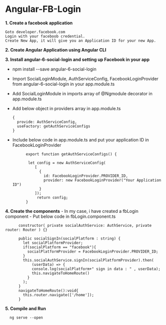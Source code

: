 # Angular-FB-Login

**1. Create a facebook application**

    Goto developer.facebook.com
    Login with your faceboob credential.
    Create New App, it will give you an Application ID for your new App.
    
**2. Create Angular Application using Angular CLI**   
    
**3. Install angular-6-social-login and setting up Facebook in your app**  
  - npm install --save angular-6-social-login 
  - Import SocialLoginModule, AuthServiceConfig, FacebookLoginProvider from angular-6-social-login in your app.module.ts
  - Add SocialLoginModule in imports array of @Ngmodule decorator in app.module.ts
  - Add below object in providers array in app.module.ts
    
        {
          provide: AuthServiceConfig,
          useFactory: getAuthServiceConfigs
        }
        
  - Include below code in app.module.ts and put your application ID in FacebookLoginProvider
             
              export function getAuthServiceConfigs() {

               let config = new AuthServiceConfig(
                  [
                    {
                      id: FacebookLoginProvider.PROVIDER_ID,
                      provider: new FacebookLoginProvider("Your Application ID")
                    }
                  ]);
                   return config;
              }
              
  **4. Create the components**
      - In my case, i have created a fbLogin component
      - Put below code in fbLogin.component.ts 
      
            
          constructor( private socialAuthService: AuthService, private router: Router ) {}

          public socialSignIn(socialPlatform : string) {
            let socialPlatformProvider;
            if(socialPlatform == "facebook"){
              socialPlatformProvider = FacebookLoginProvider.PROVIDER_ID;
            }
            this.socialAuthService.signIn(socialPlatformProvider).then(
                (userData) => {
                console.log(socialPlatform+" sign in data : " , userData);
                this.navigateToHomeRoute()
              }
            );
          }
          navigateToHomeRoute():void{
            this.router.navigate(['/home']);
          }
          
          
  **5. Compile and Run**
  
      ng serve --open
  
  

